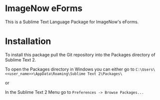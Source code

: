 ImageNow eForms
=================

This is a Sublime Text Language Package for ImageNow's eForms.

Installation
==============

To install this package pull the Git repository into the Packages directory of Sublime Text 2.

To open the Packages directory in Windows you can either go to `C:\Users\<<user_name>>\AppData\Roaming\Sublime Text 2\Packages\`

or

In the Sublime Text 2 Menu go to `Preferences -> Browse Packages...`
